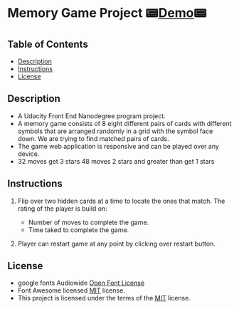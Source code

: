 # Memory Game Project 📟[Demo](https://aymanmorsy.github.io/Memory-Game)📟

## Table of Contents

* [Description](#discription)
* [Instructions](#instructions)
* [License](#license)

## Description
- A Udacity Front End Nanodegree program project.
- A memory game consists of 8 eight different pairs of cards with different symbols that are arranged randomly in a grid with the symbol face down. We are trying to find matched pairs of cards.
- The game web application is responsive and can be played over any device.
- 32 moves get 3 stars 48 moves 2 stars and greater than get 1 stars

## Instructions
1. Flip over two hidden cards at a time to locate the ones that match. The rating of the player is build on:

   - Number of moves to complete the game.
   - Time taked to complete the game.
   
2. Player can restart game at any point by clicking over restart button.

## License
- google fonts Audiowide [Open Font License](http://scripts.sil.org/cms/scripts/page.php?site_id=nrsi&id=OFL_web)
- Font Awesome licensed [MIT](https://choosealicense.com/licenses/mit/) license.
- This project is licensed under the terms of the [MIT](https://choosealicense.com/licenses/mit/) license.
